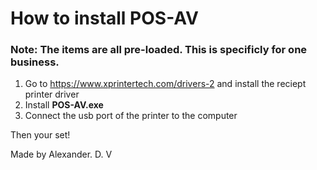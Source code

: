 # How to install POS-AV
### Note: The items are all pre-loaded. This is specificly for one business.

1. Go to https://www.xprintertech.com/drivers-2 and install the reciept printer driver
2. Install **POS-AV.exe**
3. Connect the usb port of the printer to the computer

Then your set!

Made by Alexander. D. V
